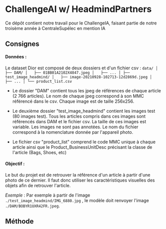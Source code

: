 # ChallengeAI w/ HeadmindPartners
Ce dépôt contient notre travail pour le ChallengeIA, faisant partie de notre troisème année à CentraleSupélec en mention IA


## Consignes
#### Données :

Le dataset Dior est composé de deux dossiers et d'un fichier csv : 
`
data/
│
├── DAM/
│   ├── 01BB01A2102X4847.jpeg
│   ├── ...
│
├── test_image_headmind/
│   ├── image-20210928-102713-12d2869d.jpeg
│   ├── ...
│
└── product_list.csv
`

- Le dossier "DAM" contient tous les jpeg de références de chaque article (2 766 articles). Le nom de chaque jpeg correspond à son MMC référencé dans le csv. Chaque image est de taille 256x256.

- Le deuxième dossier "test_image_headmind" contient les images test (80 images test). Tous les articles compris dans ces images sont référencés dans DAM et le fichier csv. La taille de ces images est variable. Les images ne sont pas annotées. Le nom du fichier correspond à la nomenclature donnée par l'appareil photo.

- Le fichier csv "product_list" comprend le code MMC unique à chaque article ainsi que le Product_BusinessUnitDesc précisant la classe de l'article (Bags, Shoes, etc)
 
 
#### Objectif :

Le but du projet est de retrouver la référence d'un article à partir d'une photo de ce dernier. Il faut donc utiliser les caractéristiques visuelles des objets afin de retrouver l'article.
 
*Exemple* : Par exemple à partir de l'image `./test_image_headmind/IMG_6880.jpg` , le modèle doit renvoyer l'image `./DAM/BOBYR1UXR42FR.jpeg`.

## Méthode

 

